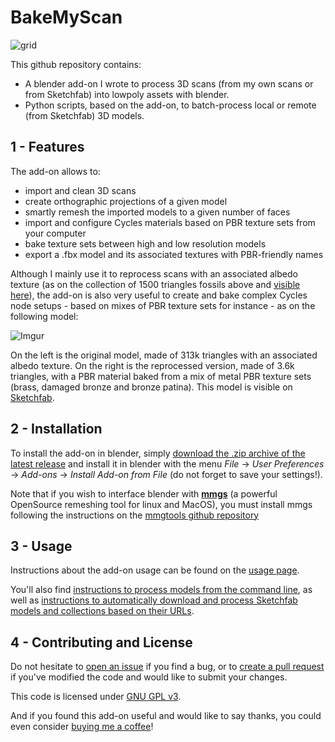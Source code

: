 # BakeMyScan

![grid](https://user-images.githubusercontent.com/37718992/44431859-fabeee00-a59f-11e8-80da-6705b218db81.jpg)

This github repository contains:

* A blender add-on I wrote to process 3D scans (from my own scans or from Sketchfab) into lowpoly assets with blender.
* Python scripts, based on the add-on, to batch-process local or remote (from Sketchfab) 3D models.

## 1 - Features

The add-on allows to:

* import and clean 3D scans
* create orthographic projections of a given model
* smartly remesh the imported models to a given number of faces
* import and configure Cycles materials based on PBR texture sets from your computer
* bake texture sets between high and low resolution models
* export a .fbx model and its associated textures with PBR-friendly names

Although I mainly use it to reprocess scans with an associated albedo texture (as on the collection of 1500 triangles fossils above and [visible here](https://sketchfab.com/models/3d1161a5db4244e486de6de0c66f759c)), the add-on is also very useful to create and bake complex Cycles node setups - based on mixes of PBR texture sets for instance - as on the following model:

![Imgur](https://i.imgur.com/vqIYbxG.jpg)

On the left is the original model, made of 313k triangles with an associated albedo texture. On the right is the reprocessed version, made of 3.6k triangles, with a PBR material baked from a mix of metal PBR texture sets (brass, damaged bronze and bronze patina). This model is visible on [Sketchfab](https://sketchfab.com/models/0f7535dc9dd1492e842cd6b2d23f4885).

## 2 - Installation

To install the add-on in blender, simply [download the .zip archive of the latest release](https://github.com/norgeotloic/BakeMyScan/releases) and install it in blender with the menu *File* -> *User Preferences* -> *Add-ons* -> *Install Add-on from File* (do not forget to save your settings!).

Note that if you wish to interface blender with [**mmgs**](http://www.mmgtools.org) (a powerful OpenSource remeshing tool for linux and MacOS), you must install mmgs following the instructions on the [mmgtools github repository](https://github.com/MmgTools/mmg)

## 3 - Usage

Instructions about the add-on usage can be found on the [usage page](docs/ADDON_USAGE.md).

You'll also find [instructions to process models from the command line](docs/SCRIPTS_BATCH.md), as well as [instructions to automatically download and process Sketchfab models and collections based on their URLs](docs/SCRIPTS_SKETCHFAB.md).

## 4 - Contributing and License

Do not hesitate to [open an issue](https://github.com/norgeotloic/BakeMyScan/issues) if you find a bug, or to [create a pull request](https://github.com/norgeotloic/BakeMyScan/pulls) if you've modified the code and would like to submit your changes.

This code is licensed under [GNU GPL v3](LICENSE.md).

And if you found this add-on useful and would like to say thanks, you could even consider [buying me a coffee](https://www.buymeacoffee.com/JrxfoZRVy)!
